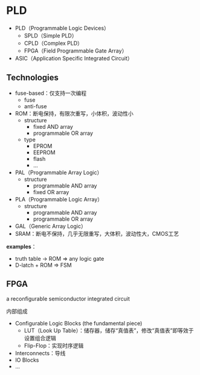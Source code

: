 # PLD

- PLD（Programmable Logic Devices）
  - SPLD（Simple PLD）
  - CPLD（Complex PLD）
  - FPGA（Field Programmable Gate Array）
- ASIC（Application Specific Integrated Circuit）

## Technologies

- fuse-based：仅支持一次编程
  - fuse
  - anti-fuse
- ROM：断电保持，有限次重写，小体积，波动性小
  - structure
    - fixed AND array
    - programmable OR array
  - type
    - EPROM
    - EEPROM
    - flash
    - ...
- PAL（Programmable Array Logic）
  - structure
    - programmable AND array
    - fixed OR array
- PLA（Programmable Logic Array）
  - structure
    - programmable AND array
    - programmable OR array
- GAL（Generic Array Logic）
- SRAM：断电不保持，几乎无限重写，大体积，波动性大，CMOS工艺

**examples**：

- truth table -> ROM => any logic gate
- D-latch + ROM => FSM

## FPGA

a reconfigurable semiconductor integrated circuit

内部组成

- Configurable Logic Blocks (the fundamental piece)
  - LUT（Look Up Table）：储存器，储存“真值表”，修改“真值表”即等效于设置组合逻辑
  - Flip-Flop：实现时序逻辑
- Interconnects：导线
- IO Blocks
- ...
